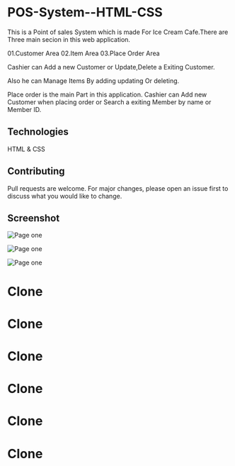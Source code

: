 # POS-System--HTML-CSS

This is a Point of sales System which is made For Ice Cream Cafe.There are Three main secion in this web application.

01.Customer Area
02.Item Area
03.Place Order Area

Cashier can Add a new Customer or Update,Delete a Exiting Customer.

Also he can Manage Items By adding updating Or deleting.

Place order is the main Part in this application. 
Cashier can Add new Customer when placing order or Search a exiting Member by name or Member ID.

## Technologies

HTML & CSS

## Contributing

Pull requests are welcome. For major changes, please open an issue first to discuss what 
you would like to change.

## Screenshot

![Page one](/images/001.png)


![Page one](/images/002.png)


![Page one](/images/003.png)










# Clone
# Clone
# Clone
# Clone
# Clone
# Clone
